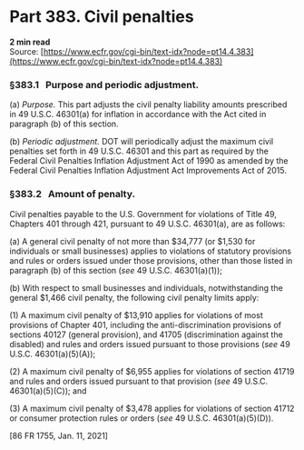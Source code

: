 # Part 383. Civil penalties
**2 min read**  
Source: [https://www.ecfr.gov/cgi-bin/text-idx?node=pt14.4.383](https://www.ecfr.gov/cgi-bin/text-idx?node=pt14.4.383)

<div>

### §383.1   Purpose and periodic adjustment.

\(a\) *Purpose.* This part adjusts the civil penalty liability amounts prescribed in 49 U.S.C. 46301(a) for inflation in accordance with the Act cited in paragraph (b) of this section.

\(b\) *Periodic adjustment.* DOT will periodically adjust the maximum civil penalties set forth in 49 U.S.C. 46301 and this part as required by the Federal Civil Penalties Inflation Adjustment Act of 1990 as amended by the Federal Civil Penalties Inflation Adjustment Act Improvements Act of 2015.

### §383.2   Amount of penalty.

Civil penalties payable to the U.S. Government for violations of Title 49, Chapters 401 through 421, pursuant to 49 U.S.C. 46301(a), are as follows:

\(a\) A general civil penalty of not more than \$34,777 (or \$1,530 for individuals or small businesses) applies to violations of statutory provisions and rules or orders issued under those provisions, other than those listed in paragraph (b) of this section (*see* 49 U.S.C. 46301(a)(1));

\(b\) With respect to small businesses and individuals, notwithstanding the general \$1,466 civil penalty, the following civil penalty limits apply:

\(1\) A maximum civil penalty of \$13,910 applies for violations of most provisions of Chapter 401, including the anti-discrimination provisions of sections 40127 (general provision), and 41705 (discrimination against the disabled) and rules and orders issued pursuant to those provisions (*see* 49 U.S.C. 46301(a)(5)(A));

\(2\) A maximum civil penalty of \$6,955 applies for violations of section 41719 and rules and orders issued pursuant to that provision (*see* 49 U.S.C. 46301(a)(5)(C)); and

\(3\) A maximum civil penalty of \$3,478 applies for violations of section 41712 or consumer protection rules or orders (*see* 49 U.S.C. 46301(a)(5)(D)).

\[86 FR 1755, Jan. 11, 2021\]

</div>